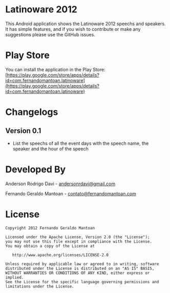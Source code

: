 Latinoware 2012
==================

This Android application shows the Latinoware 2012 speechs and speakers. It has simple features, and if you wish to contribute or make any suggestions please use the GitHub issues.

Play Store
=================

You can install the application in the Play Store: [https://play.google.com/store/apps/details?id=com.fernandomantoan.latinoware](https://play.google.com/store/apps/details?id=com.fernandomantoan.latinoware)

Changelogs
==================

## Version 0.1
* List the speechs of all the event days with the speech name, the speaker and the hour of the speech

Developed By
==================

Anderson Rodrigo Davi - <andersonrdavi@gmail.com>

Fernando Geraldo Mantoan - <contato@fernandomantoan.com>

License
==================

    Copyright 2012 Fernando Geraldo Mantoan

    Licensed under the Apache License, Version 2.0 (the "License");
    you may not use this file except in compliance with the License.
    You may obtain a copy of the License at

       http://www.apache.org/licenses/LICENSE-2.0

    Unless required by applicable law or agreed to in writing, software
    distributed under the License is distributed on an "AS IS" BASIS,
    WITHOUT WARRANTIES OR CONDITIONS OF ANY KIND, either express or implied.
    See the License for the specific language governing permissions and
    limitations under the License.

